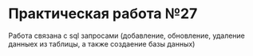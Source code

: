 # Практическая работа №27 
Работа связана с sql запросами (добавление, обновление, удаление данныех из таблицы, а также создаение базы данных)
